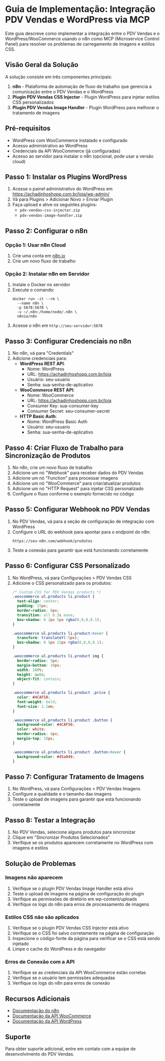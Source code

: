 # Guia de Implementação: Integração PDV Vendas e WordPress via MCP

Este guia descreve como implementar a integração entre o PDV Vendas e o WordPress/WooCommerce usando o n8n como MCP (Microservice Control Panel) para resolver os problemas de carregamento de imagens e estilos CSS.

## Visão Geral da Solução

A solução consiste em três componentes principais:

1. **n8n** - Plataforma de automação de fluxo de trabalho que gerencia a comunicação entre o PDV Vendas e o WordPress
2. **Plugin PDV Vendas CSS Injector** - Plugin WordPress para injetar estilos CSS personalizados
3. **Plugin PDV Vendas Image Handler** - Plugin WordPress para melhorar o tratamento de imagens

## Pré-requisitos

- WordPress com WooCommerce instalado e configurado
- Acesso administrativo ao WordPress
- Credenciais da API WooCommerce (já configuradas)
- Acesso ao servidor para instalar o n8n (opcional, pode usar a versão cloud)

## Passo 1: Instalar os Plugins WordPress

1. Acesse o painel administrativo do WordPress em https://achadinhoshopp.com.br/loja/wp-admin/
2. Vá para Plugins > Adicionar Novo > Enviar Plugin
3. Faça upload e ative os seguintes plugins:
   - `pdv-vendas-css-injector.zip`
   - `pdv-vendas-image-handler.zip`

## Passo 2: Configurar o n8n

### Opção 1: Usar n8n Cloud

1. Crie uma conta em [n8n.io](https://n8n.io/)
2. Crie um novo fluxo de trabalho

### Opção 2: Instalar n8n em Servidor

1. Instale o Docker no servidor
2. Execute o comando:
   ```
   docker run -it --rm \
     --name n8n \
     -p 5678:5678 \
     -v ~/.n8n:/home/node/.n8n \
     n8nio/n8n
   ```
3. Acesse o n8n em `http://seu-servidor:5678`

## Passo 3: Configurar Credenciais no n8n

1. No n8n, vá para "Credentials"
2. Adicione credenciais para:
   - **WordPress REST API**:
     - Nome: WordPress
     - URL: https://achadinhoshopp.com.br/loja
     - Usuário: seu-usuario
     - Senha: sua-senha-de-aplicativo
   - **WooCommerce REST API**:
     - Nome: WooCommerce
     - URL: https://achadinhoshopp.com.br/loja
     - Consumer Key: sua-consumer-key
     - Consumer Secret: seu-consumer-secret
   - **HTTP Basic Auth**:
     - Nome: WordPress Basic Auth
     - Usuário: seu-usuario
     - Senha: sua-senha-de-aplicativo

## Passo 4: Criar Fluxo de Trabalho para Sincronização de Produtos

1. No n8n, crie um novo fluxo de trabalho
2. Adicione um nó "Webhook" para receber dados do PDV Vendas
3. Adicione um nó "Function" para processar imagens
4. Adicione um nó "WooCommerce" para criar/atualizar produtos
5. Adicione um nó "HTTP Request" para injetar CSS personalizado
6. Configure o fluxo conforme o exemplo fornecido no código

## Passo 5: Configurar Webhook no PDV Vendas

1. No PDV Vendas, vá para a seção de configuração de integração com WordPress
2. Configure o URL do webhook para apontar para o endpoint do n8n:
   ```
   https://seu-n8n.com/webhook/produtos
   ```
3. Teste a conexão para garantir que está funcionando corretamente

## Passo 6: Configurar CSS Personalizado

1. No WordPress, vá para Configurações > PDV Vendas CSS
2. Adicione o CSS personalizado para os produtos:
   ```css
   /* Custom CSS for PDV Vendas products */
   .woocommerce ul.products li.product {
     text-align: center;
     padding: 15px;
     border-radius: 8px;
     transition: all 0.3s ease;
     box-shadow: 0 2px 5px rgba(0,0,0,0.1);
   }

   .woocommerce ul.products li.product:hover {
     transform: translateY(-5px);
     box-shadow: 0 5px 15px rgba(0,0,0,0.1);
   }

   .woocommerce ul.products li.product img {
     border-radius: 5px;
     margin-bottom: 10px;
     width: 100%;
     height: auto;
     object-fit: contain;
   }

   .woocommerce ul.products li.product .price {
     color: #4CAF50;
     font-weight: bold;
     font-size: 1.2em;
   }

   .woocommerce ul.products li.product .button {
     background-color: #4CAF50;
     color: white;
     border-radius: 4px;
     margin-top: 10px;
   }

   .woocommerce ul.products li.product .button:hover {
     background-color: #45a049;
   }
   ```

## Passo 7: Configurar Tratamento de Imagens

1. No WordPress, vá para Configurações > PDV Vendas Imagens
2. Configure a qualidade e o tamanho das imagens
3. Teste o upload de imagens para garantir que está funcionando corretamente

## Passo 8: Testar a Integração

1. No PDV Vendas, selecione alguns produtos para sincronizar
2. Clique em "Sincronizar Produtos Selecionados"
3. Verifique se os produtos aparecem corretamente no WordPress com imagens e estilos

## Solução de Problemas

### Imagens não aparecem

1. Verifique se o plugin PDV Vendas Image Handler está ativo
2. Teste o upload de imagens na página de configuração do plugin
3. Verifique as permissões de diretório em wp-content/uploads
4. Verifique os logs do n8n para erros de processamento de imagens

### Estilos CSS não são aplicados

1. Verifique se o plugin PDV Vendas CSS Injector está ativo
2. Verifique se o CSS foi salvo corretamente na página de configuração
3. Inspecione o código-fonte da página para verificar se o CSS está sendo injetado
4. Limpe o cache do WordPress e do navegador

### Erros de Conexão com a API

1. Verifique se as credenciais da API WooCommerce estão corretas
2. Verifique se o usuário tem permissões adequadas
3. Verifique os logs do n8n para erros de conexão

## Recursos Adicionais

- [Documentação do n8n](https://docs.n8n.io/)
- [Documentação da API WooCommerce](https://woocommerce.github.io/woocommerce-rest-api-docs/)
- [Documentação da API WordPress](https://developer.wordpress.org/rest-api/)

## Suporte

Para obter suporte adicional, entre em contato com a equipe de desenvolvimento do PDV Vendas.

